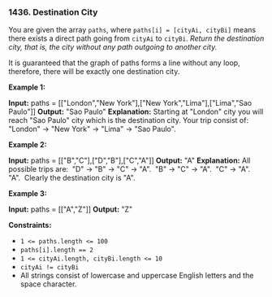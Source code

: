 ### 1436\. Destination City

You are given the array `paths`, where `paths[i] = [cityAi, cityBi]` means there exists a direct path going from `cityAi` to `cityBi`. _Return the destination city, that is, the city without any path outgoing to another city._

It is guaranteed that the graph of paths forms a line without any loop, therefore, there will be exactly one destination city.

**Example 1:**

**Input:** paths = \[\["London","New York"\],\["New York","Lima"\],\["Lima","Sao Paulo"\]\]
**Output:** "Sao Paulo" 
**Explanation:** Starting at "London" city you will reach "Sao Paulo" city which is the destination city. Your trip consist of: "London" -> "New York" -> "Lima" -> "Sao Paulo".

**Example 2:**

**Input:** paths = \[\["B","C"\],\["D","B"\],\["C","A"\]\]
**Output:** "A"
**Explanation:** All possible trips are: 
"D" -> "B" -> "C" -> "A". 
"B" -> "C" -> "A". 
"C" -> "A". 
"A". 
Clearly the destination city is "A".

**Example 3:**

**Input:** paths = \[\["A","Z"\]\]
**Output:** "Z"

**Constraints:**

*   `1 <= paths.length <= 100`
*   `paths[i].length == 2`
*   `1 <= cityAi.length, cityBi.length <= 10`
*   `cityAi != cityBi`
*   All strings consist of lowercase and uppercase English letters and the space character.
